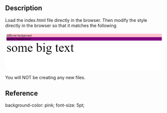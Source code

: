 ## Description
Load the index.html file directly in the browser. Then modify the style directly in the browser so that it matches the following

![goal](screenshot.png)

You will NOT be creating any new files.

## Reference
background-color: pink;
font-size: 5pt;
